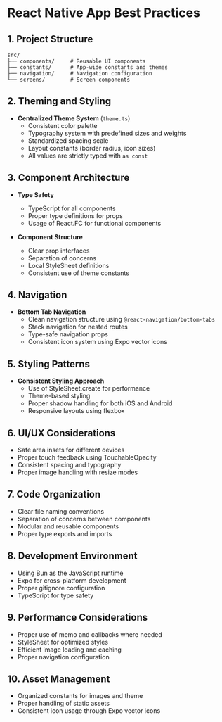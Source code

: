 # React Native App Best Practices

## 1. Project Structure
```
src/
├── components/     # Reusable UI components
├── constants/      # App-wide constants and themes
├── navigation/     # Navigation configuration
└── screens/        # Screen components
```

## 2. Theming and Styling
- **Centralized Theme System** (`theme.ts`)
  - Consistent color palette
  - Typography system with predefined sizes and weights
  - Standardized spacing scale
  - Layout constants (border radius, icon sizes)
  - All values are strictly typed with `as const`

## 3. Component Architecture
- **Type Safety**
  - TypeScript for all components
  - Proper type definitions for props
  - Usage of React.FC for functional components

- **Component Structure**
  - Clear prop interfaces
  - Separation of concerns
  - Local StyleSheet definitions
  - Consistent use of theme constants

## 4. Navigation
- **Bottom Tab Navigation**
  - Clean navigation structure using `@react-navigation/bottom-tabs`
  - Stack navigation for nested routes
  - Type-safe navigation props
  - Consistent icon system using Expo vector icons

## 5. Styling Patterns
- **Consistent Styling Approach**
  - Use of StyleSheet.create for performance
  - Theme-based styling
  - Proper shadow handling for both iOS and Android
  - Responsive layouts using flexbox

## 6. UI/UX Considerations
- Safe area insets for different devices
- Proper touch feedback using TouchableOpacity
- Consistent spacing and typography
- Proper image handling with resize modes

## 7. Code Organization
- Clear file naming conventions
- Separation of concerns between components
- Modular and reusable components
- Proper type exports and imports

## 8. Development Environment
- Using Bun as the JavaScript runtime
- Expo for cross-platform development
- Proper gitignore configuration
- TypeScript for type safety

## 9. Performance Considerations
- Proper use of memo and callbacks where needed
- StyleSheet for optimized styles
- Efficient image loading and caching
- Proper navigation configuration

## 10. Asset Management
- Organized constants for images and theme
- Proper handling of static assets
- Consistent icon usage through Expo vector icons 
